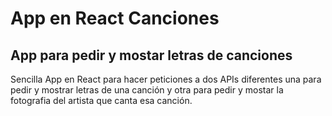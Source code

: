 # App en React Canciones

## App para pedir y mostar letras de canciones

Sencilla App en React para hacer peticiones a dos APIs diferentes una para pedir y mostrar
letras de una canción y otra para pedir y mostar la fotografia del artista que canta esa canción. 
